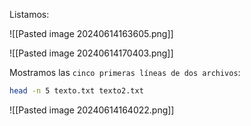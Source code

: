 
Listamos:

![[Pasted image 20240614163605.png]]

![[Pasted image 20240614170403.png]]

Mostramos las ``cinco primeras líneas de dos archivos``:

```Bash
head -n 5 texto.txt texto2.txt 
```

![[Pasted image 20240614164022.png]]
